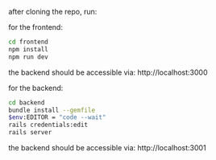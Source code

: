 after cloning the repo, run:

for the frontend:
```bash
cd frontend
npm install
npm run dev
```
the backend should be accessible via: http://localhost:3000

for the backend:
```bash
cd backend
bundle install --gemfile
$env:EDITOR = "code --wait"
rails credentials:edit
rails server
```
the backend should be accessible via: http://localhost:3001